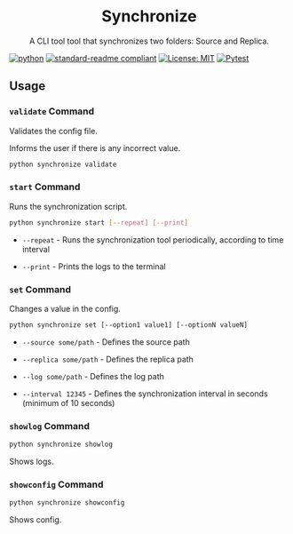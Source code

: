 

<h1 style="text-align: center;">Synchronize</h1>
<p style="text-align: center;">A CLI tool tool that synchronizes two folders: Source and Replica.</p>

[![python](https://img.shields.io/badge/Python-3.9-3776AB.svg?style=flat&logo=python&logoColor=white)](https://www.python.org)
[![standard-readme compliant](https://img.shields.io/badge/readme%20style-standard-brightgreen.svg?style=flat-square)](https://github.com/RichardLitt/standard-readme)
[![License: MIT](https://img.shields.io/badge/License-MIT-yellow.svg)](https://opensource.org/licenses/MIT)
[![Pytest](https://github.com/ariemad/Veeam-Test-Task/actions/workflows/pytest.yml/badge.svg)](https://github.com/ariemad/Veeam-Test-Task/actions/workflows/pytest.yml)

## Usage

### ```validate``` Command

Validates the config file.

Informs the user if there is any incorrect value.

```bash
python synchronize validate
```
### ```start``` Command

Runs the synchronization script.

```bash
python synchronize start [--repeat] [--print]
```

- ```--repeat``` - Runs the synchronization tool periodically, according to time interval

- ```--print``` - Prints the logs to the terminal

### ```set``` Command

Changes a value in the config.

```bash
python synchronize set [--option1 value1] [--optionN valueN]
```

- ```--source some/path``` - Defines the source path

- ```--replica some/path``` - Defines the replica path

- ```--log some/path``` - Defines the log path

- ```--interval 12345``` - Defines the synchronization interval in seconds (minimum of 10 seconds)

### ```showlog``` Command

```bash
python synchronize showlog
```

Shows logs.

### ```showconfig``` Command

```bash
python synchronize showconfig
```

Shows config.

